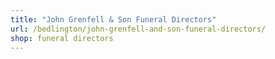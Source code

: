 ```yaml
---
title: "John Grenfell & Son Funeral Directors"
url: /bedlington/john-grenfell-and-son-funeral-directors/
shop: funeral directors
---
```

